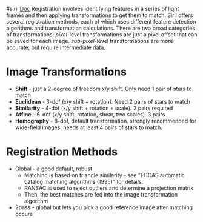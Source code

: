 #siril 
[Doc](https://siril.readthedocs.io/en/stable/preprocessing/registration.html)
Registration involves identifying features in a series of light frames and then applying transformations to get them to match. Siril offers several registration methods, each of which uses different feature detection algorithms and transformation calculations. There are two broad categories of transformations: *pixel*-level transformations are just a pixel offset that can be saved for each image. *sub-pixel*-level transformations are more accurate, but require intermediate data.

# Image Transformations
- **Shift** - just a 2-degree of freedom x/y shift. Only need 1 pair of stars to match
- **Euclidean** - 3-dof (x/y shift + rotation). Need 2 pairs of stars to match
- **Similarity** - 4-dof (x/y shift + rotation + scale). 2 pairs required
- **Affine** - 6-dof (x/y shift, rotation, shear, two scales). 3 pairs
- **Homography** - 8-dof, default transformation. strongly recommended for wide-field images. needs at least 4 pairs of stars to match.
# Registration Methods
- Global - a good default, robust
	- Matching is based on triangle similarity - see "FOCAS automatic catalog matching algorithms (1995)" for details.
	- RANSAC is used to reject outliers and determine a projection matrix
	- Then, the best matches are fed into the image transformation algorithm
- 2pass - global but lets you pick a good reference image after matching occurs
